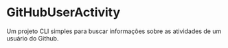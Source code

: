 # GitHubUserActivity
Um projeto CLI simples para buscar informações sobre as atividades de um usuário do Github.
